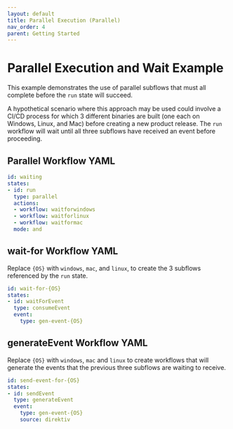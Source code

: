 ```yaml
---
layout: default
title: Parallel Execution (Parallel)
nav_order: 4
parent: Getting Started
---
```


# Parallel Execution and Wait Example

This example demonstrates the use of parallel subflows that must all complete before the `run` state will succeed.

A hypothetical scenario where this approach may be used could involve a CI/CD process for which 3 different binaries are built (one each on Windows, Linux, and Mac) before creating a new product release. The `run` workflow will wait until all three subflows have received an event before proceeding.


## Parallel Workflow YAML

```yaml
id: waiting
states:
- id: run
  type: parallel
  actions:
  - workflow: waitforwindows
  - workflow: waitforlinux
  - workflow: waitformac
  mode: and
```

## wait-for Workflow YAML

Replace `{OS}` with `windows`, `mac`, and `linux`, to create the 3 subflows referenced by the `run` state.

```yaml
id: wait-for-{OS}
states:
- id: waitForEvent
  type: consumeEvent
  event:
    type: gen-event-{OS}
```

## generateEvent Workflow YAML

Replace `{OS}` with `windows`, `mac` and `linux` to create workflows that will generate the events that the previous three subflows are waiting to receive.


```yaml
id: send-event-for-{OS}
states:
- id: sendEvent
  type: generateEvent
  event:
    type: gen-event-{OS}
    source: direktiv
```
